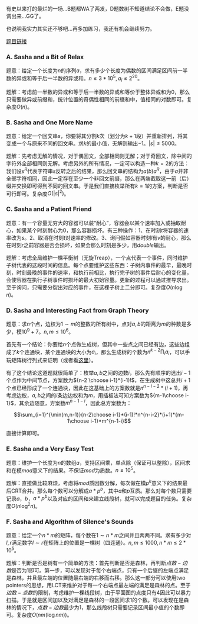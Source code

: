 有史以来打的最烂的一场...B题都WA了两发，D题数树不知道结论不会做，E题没调出来...GG了。

也说明我实力其实还不够吧...再多加练习，我还有机会继续努力。

[题目链接][1]

### A. Sasha and a Bit of Relax

题意：给定一个长度为$n$的序列$a$，求有多少个长度为偶数的区间满足区间前一半数的异或和等于后一半数的异或和。$n\leq 3*10^5,a_i\leq 2^{20}$。

题解：考虑前一半数的异或和等于后一半数的异或和等价于整体异或和为$0$，那么只需要做异或前缀和，统计位置的奇偶性相同的前缀和中，值相同的对数即可。复杂度$O(n)$。

### B. Sasha and One More Name

题意：给定一个回文串$s$，你要将其分割$k$次（划分为$k+1$段）并重新排列，将其变成一个与原来不同的回文串。求$k$的最小值，无解则输出$-1$。$|s|\leq 5000$。

题解：先考虑无解的情况，对于偶回文，全部相同则无解；对于奇回文，除中间的字符外全部相同则无解。考虑另外的所有情况，一定可以构造一种$k=2$的方法：我们设$s^R$代表字符串$s$反转之后的结果，那么回文串的结构为$a(b)a^R$，由于$a$并非全部字符相同，因此一定存在至少一个非回文前缀，那么在两端截取这一前（后）缀并交换即可得到不同的回文串。于是我们直接枚举所有$k=1$的方案，判断是否可行即可。复杂度$O(|s|^2)$。

### C. Sasha and a Patient Friend

题意：有一个容量无穷大的容器可以装“耐心”，容器会以某个速率加入或抽取耐心，如果某个时刻耐心为$0$，那么容器损坏。有三种操作：$1$、在时刻$t$将容器的速率改为$s$。$2$、取消在时刻$t$对速率的修改。$3$、询问假如容器时刻$l$有$v$的耐心，那么在时刻$r$之前容器是否会损坏，如果会那么时刻是多少，用$double$输出。

题解：考虑全局维护一棵平衡树（无旋$\text{Treap}$），一个点代表一个事件，同时维护子树代表的这段时间的信息。每个点要维护这些东西：子树内事件的最早，最晚时刻，时刻最晚的事件的速率，和执行前相比，执行完子树的事件后耐心的变化量，会使容器在执行子树事件时损坏的最大初始容量。更新的过程可以通过推导求出。至于询问，只需要分裂出对应的事件，在这棵子树上二分即可。复杂度$O(n\log n)$。

### D. Sasha and Interesting Fact from Graph Theory

题意：求$n$个点，边权为$1\sim m$的整数的所有树中，点对$a,b$的距离为$m$的种数是多少，模$10^9+7$。$n,m\leq 10^6$。

首先有一个结论：你要给$n$个点做生成树，但其中一些点之间已经有边，这些边组成了$k$个连通块，某个连通块的大小为$a_i$，那么生成树的个数为$n^{k-2}\prod_i a_i$，可以手玩矩阵树行列式来证明（或者看[这里][2]）。

有了这个结论这道题就很简单了：枚举$a,b$之间的边数$i$，那么先有顺序的选出$i-1$个点作为中间节点，方案数为${n-2 \choose i-1}*(i-1)!$，在生成树中这总共$i+1$个点已经形成了一个连通块，因此在这基础上的方案数就是$n^{n-i-2}*(i+1)$，再考虑边权，$a,b$之间的$i$条边边权和为$m$，用插板法可知方案数为${m-1\choose i-1}$，其余边随意，方案数$m^{n-1-i}$，因此总方案数为：

$$\sum_{i=1}^{\min(m,n-1)}{n-2\choose i-1}*(i-1)!*n^{n-i-2}*(i+1)*{m-1\choose i-1}*m^{n-1-i}$$

直接计算即可。

### E. Sasha and a Very Easy Test

题意：维护一个长度为$n$的数组$a$，支持区间乘，单点除（保证可以整除），区间求和在模$mod$意义下的结果。不保证$mod$为质数。$n\leq 10^5$。

题解：直接做比较麻烦，考虑将$mod$质因数分解，每次做在模$p^k$意义下的结果最后CRT合并。那么每个数可以分解成$a*p^b$，其中$a$和$p$互质。那么对每个数只需要记录$a$，$b$，$a*p^b$以及对应的区间和来建立线段树，就可以完成题目的任务。复杂度$O(n\log^2 n)$。

### F. Sasha and Algorithm of Silence's Sounds

题意：给定一个$n*m$的矩阵，每个数在$1\sim n*m$之间并且两两不同。求有多少对$l,r$满足数字$l\sim r$在矩阵上的位置是一棵树（四连通）。$n,m\leq 1000,n*m\leq 2*10^5$。

题解：判断是否是树有一个简单的方法：首先判断是否是森林，再判断$点数-边数$是否为$1$即可。第一步，可以发现对于每个右端点，只有一个后缀的左端点满足是森林，并且最左端的位置随最右端的右移而右移。那么这一部分可以使用$\text{two pointers}$的思想，用$\text{LCT}$来维护对于每一个右端点最左端的满足是森林的点。至于$边数-点数$的限制，考虑维护一棵线段树，由于平面图的点度只有$4$因此可以暴力扫描。于是就是区间加以及对满足是森林的一段区间求$1$的个数。可以发现在是森林的情况下，$点数-边数$最少为$1$，那么线段树只需要记录区间最小值的个数即可。复杂度$O(nm(\log nm))$。


[1]: https://codeforces.com/contest/1109/problems
[2]: https://www.luogu.org/blog/ShadowassIIXVIIIIV/loj2983-wc2019-shuo-shu